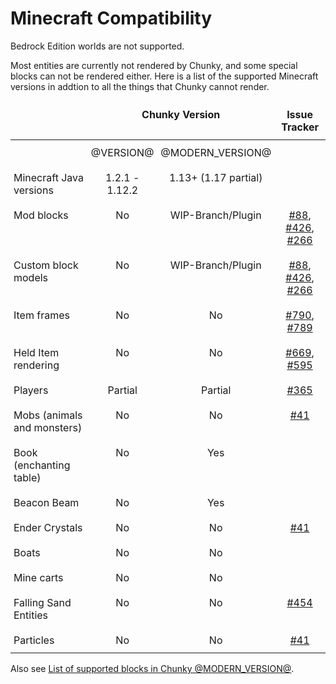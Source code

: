 # Minecraft Compatibility

Bedrock Edition worlds are not supported.

Most entities are currently not rendered by Chunky, and some special blocks can not
be rendered either. Here is a list of the supported Minecraft versions in addtion to all the things that Chunky cannot render.

<style type="text/css">
  .tg  {border:none;border-collapse:collapse;border-spacing:0;}
  .tg td{border-style:solid;border-width:0px;overflow:hidden;padding:10px 5px;word-break:normal;}
  .tg th{border-style:solid;border-width:0px;font-weight:bold;overflow:hidden;padding:10px 5px;word-break:normal;}
  .tg .center{text-align:center;vertical-align:top}
  .tg .left{text-align:left;vertical-align:top}
</style>
<table class="tg">
<thead>
  <tr>
    <th class="left"></th>
    <th class="center" colspan="2">Chunky Version</th>
    <th class="center">Issue Tracker</th>
  </tr>
</thead>
<tbody>
  <tr>
    <td class="left"></td>
    <td class="center">@VERSION@</td>
    <td class="center">@MODERN_VERSION@</td>
    <td class="center"></td>
  </tr>
  <tr>
    <td class="left">Minecraft Java versions</td>
    <td class="center">1.2.1 - 1.12.2</td>
    <td class="center">1.13+ (1.17 partial)</td>
    <td class="center"></td>
  </tr>
  <tr>
    <td class="left">Mod blocks</td>
    <td class="center">No</td>
    <td class="center">WIP-Branch/Plugin</td>
    <td class="center"> <a href="https://github.com/chunky-dev/chunky/issues/88">#88</a>, <a href="https://github.com/chunky-dev/chunky/issues/426">#426</a>, <a href="https://github.com/chunky-dev/chunky/issues/266">#266</a> </td>
  </tr>
  <tr>
    <td class="left">Custom block models</td>
    <td class="center">No</td>
    <td class="center">WIP-Branch/Plugin</td>
    <td class="center"> <a href="https://github.com/chunky-dev/chunky/issues/88">#88</a>, <a href="https://github.com/chunky-dev/chunky/issues/426">#426</a>, <a href="https://github.com/chunky-dev/chunky/issues/266">#266</a> </td>
  </tr>
  <tr>
    <td class="left">Item frames</td>
    <td class="center">No</td>
    <td class="center">No</td>
    <td class="center"> <a href="https://github.com/chunky-dev/chunky/issues/790">#790</a>, <a href="https://github.com/chunky-dev/chunky/issues/789">#789</a> </td>
  </tr>
  <tr>
    <td class="left">Held Item rendering</td>
    <td class="center">No</td>
    <td class="center">No</td>
    <td class="center"> <a href="https://github.com/chunky-dev/chunky/issues/669">#669</a>, <a href="https://github.com/chunky-dev/chunky/issues/595">#595</a> </td>
  </tr>
  <tr>
    <td class="left">Players</td>
    <td class="center">Partial</td>
    <td class="center">Partial</td>
    <td class="center"> <a href="https://github.com/chunky-dev/chunky/issues/365">#365</a> </td>
  </tr>
  <tr>
    <td class="left">Mobs (animals and monsters)</td>
    <td class="center">No</td>
    <td class="center">No</td>
    <td class="center"> <a href="https://github.com/chunky-dev/chunky/issues/41">#41</a> </td>
  </tr>
  <tr>
    <td class="left">Book (enchanting table)</td>
    <td class="center">No</td>
    <td class="center">Yes</td>
    <td class="center"></td>
  </tr>
  <tr>
    <td class="left">Beacon Beam</td>
    <td class="center">No</td>
    <td class="center">Yes</td>
    <td class="center"></td>
  </tr>
  <tr>
    <td class="left">Ender Crystals</td>
    <td class="center">No</td>
    <td class="center">No</td>
    <td class="center"> <a href="https://github.com/chunky-dev/chunky/issues/41">#41</a> </td>
  </tr>
  <tr>
    <td class="left">Boats</td>
    <td class="center">No</td>
    <td class="center">No</td>
    <td class="center"></td>
  </tr>
  <tr>
    <td class="left">Mine carts</td>
    <td class="center">No</td>
    <td class="center">No</td>
    <td class="center"></td>
  </tr>
  <tr>
    <td class="left">Falling Sand Entities</td>
    <td class="center">No</td>
    <td class="center">No</td>
    <td class="center"> <a href="https://github.com/chunky-dev/chunky/issues/454">#454</a> </td>
  </tr>
  <tr>
    <td class="left">Particles</td>
    <td class="center">No</td>
    <td class="center">No</td>
    <td class="center"> <a href="https://github.com/chunky-dev/chunky/issues/41">#41</a> </td>
  </tr>
</tbody>
</table>

Also see [List of supported blocks in Chunky @MODERN_VERSION@][1].

[1]: https://chunky.lemaik.de/supported-blocks

